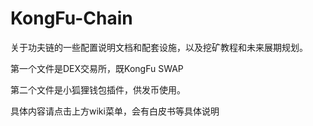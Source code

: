 # KongFu-Chain
关于功夫链的一些配置说明文档和配套设施，以及挖矿教程和未来展期规划。

第一个文件是DEX交易所，既KongFu SWAP

第二个文件是小狐狸钱包插件，供发币使用。

具体内容请点击上方wiki菜单，会有白皮书等具体说明
